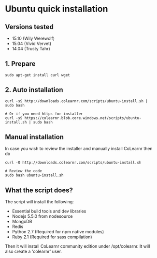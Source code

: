# Ubuntu quick installation

## Versions tested
- 15.10 (Wily Werewolf)
- 15.04 (Vivid Vervet)
- 14.04 (Trusty Tahr)

## 1. Prepare
```
sudo apt-get install curl wget
```

## 2. Auto installation
```
curl -sS http://downloads.colearnr.com/scripts/ubuntu-install.sh | sudo bash

# Or if you need https for installer
curl -sS https://colearnr.blob.core.windows.net/scripts/ubuntu-install.sh | sudo bash
```

## Manual installation

In case you wish to review the installer and manually install CoLearnr then do

```
curl -O http://downloads.colearnr.com/scripts/ubuntu-install.sh

# Review the code
sudo bash ubuntu-install.sh
```

## What the script does?

The script will install the following:

- Essential build tools and dev libraries
- Nodejs 5.5.0 from nodesource
- MongoDB
- Redis
- Python 2.7 (Required for npm native modules)
- Ruby 2.1 (Required for sass compilation)

Then it will install CoLearnr community edition under /opt/colearnr. It will also create a 'colearnr' user.
